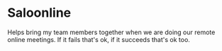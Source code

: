 # Saloonline
Helps bring my team members together when we are doing our remote online meetings. If it fails that's ok, if it succeeds that's ok too.
